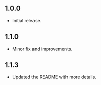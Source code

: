 ## 1.0.0
* Initial release.

## 1.1.0
* Minor fix and improvements.

## 1.1.3
* Updated the README with more details.